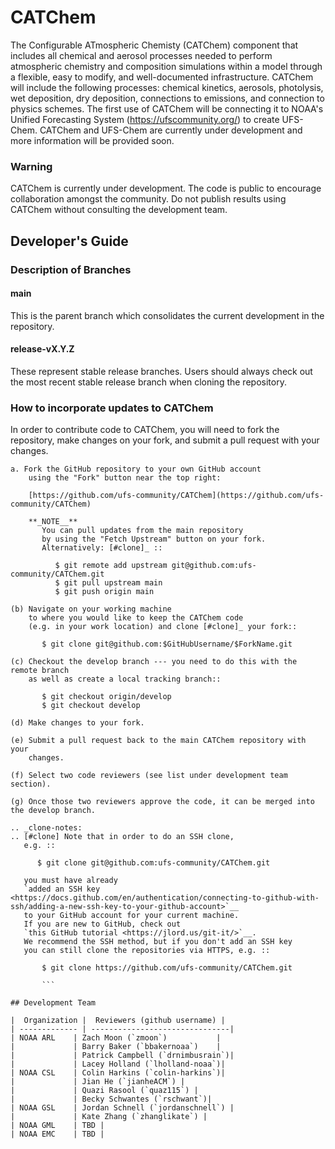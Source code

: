 # CATChem

The Configurable ATmospheric Chemisty (CATChem) component that includes all chemical and aerosol processes needed to perform
atmospheric chemistry and composition simulations within a model through a
flexible, easy to modify, and well-documented infrastructure. CATChem will
include the following processes: chemical kinetics, aerosols, photolysis,
wet deposition, dry deposition, connections to emissions, and connection to
physics schemes. The first use of CATChem will be connecting it to NOAA's
Unified Forecasting System (https://ufscommunity.org/) to create UFS-Chem. CATChem and UFS-Chem are
currently under development and more information will be provided soon.

### Warning
CATChem is currently under development. The code is public to
encourage collaboration amongst the community. Do not publish results using
CATChem without consulting the development team.


## Developer's Guide

### Description of Branches

#### main
This is the parent branch which
consolidates the current development in the repository.

#### release-vX.Y.Z
These represent stable release branches.
Users should always check out the most recent stable release branch
when cloning the repository.

### How to incorporate updates to CATChem

In order to contribute code to CATChem, you will need to fork the
repository, make changes on your fork, and submit a pull request with your
changes.
```
a. Fork the GitHub repository to your own GitHub account
    using the "Fork" button near the top right:

    [https://github.com/ufs-community/CATChem](https://github.com/ufs-community/CATChem)

    **_NOTE__**
       You can pull updates from the main repository
       by using the "Fetch Upstream" button on your fork.
       Alternatively: [#clone]_ ::

          $ git remote add upstream git@github.com:ufs-community/CATChem.git
          $ git pull upstream main
          $ git push origin main

(b) Navigate on your working machine
    to where you would like to keep the CATChem code
    (e.g. in your work location) and clone [#clone]_ your fork::

       $ git clone git@github.com:$GitHubUsername/$ForkName.git

(c) Checkout the develop branch --- you need to do this with the remote branch
    as well as create a local tracking branch::

       $ git checkout origin/develop
       $ git checkout develop

(d) Make changes to your fork.

(e) Submit a pull request back to the main CATChem repository with your
    changes.

(f) Select two code reviewers (see list under development team section).

(g) Once those two reviewers approve the code, it can be merged into the develop branch.

.. _clone-notes:
.. [#clone] Note that in order to do an SSH clone,
   e.g. ::

      $ git clone git@github.com:ufs-community/CATChem.git

   you must have already
   `added an SSH key <https://docs.github.com/en/authentication/connecting-to-github-with-ssh/adding-a-new-ssh-key-to-your-github-account>`__
   to your GitHub account for your current machine.
   If you are new to GitHub, check out
   `this GitHub tutorial <https://jlord.us/git-it/>`__.
   We recommend the SSH method, but if you don't add an SSH key
   you can still clone the repositories via HTTPS, e.g. ::

       $ git clone https://github.com/ufs-community/CATChem.git

       ```

## Development Team

|  Organization |  Reviewers (github username) |
| ------------- | -------------------------------|
| NOAA ARL    | Zach Moon (`zmoon`)           |
|             | Barry Baker (`bbakernoaa`)    |
|             | Patrick Campbell (`drnimbusrain`)|
|             | Lacey Holland (`lholland-noaa`)|
| NOAA CSL    | Colin Harkins (`colin-harkins`)|
|             | Jian He (`jianheACM`) |
|             | Quazi Rasool (`quaz115`) |
|             | Becky Schwantes (`rschwant`)|  
| NOAA GSL    | Jordan Schnell (`jordanschnell`) |
|             | Kate Zhang (`zhanglikate`) |
| NOAA GML    | TBD |
| NOAA EMC    | TBD |
